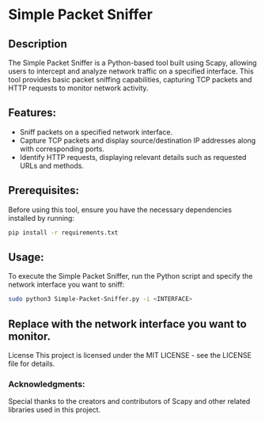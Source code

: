 # Simple Packet Sniffer

## Description
The Simple Packet Sniffer is a Python-based tool built using Scapy, allowing users to intercept and analyze network traffic on a specified interface. This tool provides basic packet sniffing capabilities, capturing TCP packets and HTTP requests to monitor network activity.

## Features:
* Sniff packets on a specified network interface.
* Capture TCP packets and display source/destination IP addresses along with corresponding ports.
* Identify HTTP requests, displaying relevant details such as requested URLs and methods.


## Prerequisites:
Before using this tool, ensure you have the necessary dependencies installed by running:

```bash
pip install -r requirements.txt
```

## Usage:
To execute the Simple Packet Sniffer, run the Python script and specify the network interface you want to sniff:

```bash
sudo python3 Simple-Packet-Sniffer.py -i <INTERFACE>
```
## Replace <INTERFACE> with the network interface you want to monitor.

License
This project is licensed under the MIT LICENSE - see the LICENSE file for details.


### Acknowledgments:
Special thanks to the creators and contributors of Scapy and other related libraries used in this project.
